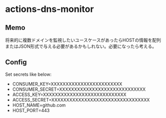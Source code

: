 # actions-dns-monitor

## Memo

将来的に複数ドメインを監視したいユースケースがあったらHOSTの情報を配列またはJSON形式で与える必要があるかもしれない。必要になったら考える。

## Config

Set secrets like below:

- CONSUMER_KEY=XXXXXXXXXXXXXXXXXXXXXXXX
- CONSUMER_SECRET=XXXXXXXXXXXXXXXXXXXXXXXXXXXXX
- ACCESS_KEY=XXXXXXXXXXXXXXXXXXXXXXXXXXXX
- ACCESS_SECRET=XXXXXXXXXXXXXXXXXXXXXXXXXXXXXXXXX
- HOST_NAME=github.com
- HOST_PORT=443
